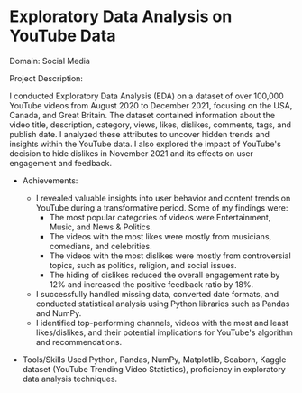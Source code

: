 # Exploratory Data Analysis on YouTube Data

Domain: Social Media

Project Description: 

I conducted Exploratory Data Analysis (EDA) on a dataset of over 100,000 YouTube videos from August 2020 to December 2021, focusing on the USA, Canada, and Great Britain. The dataset contained information about the video title, description, category, views, likes, dislikes, comments, tags, and publish date. I analyzed these attributes to uncover hidden trends and insights within the YouTube data. I also explored the impact of YouTube's decision to hide dislikes in November 2021 and its effects on user engagement and feedback.

- Achievements: 
    * I revealed valuable insights into user behavior and content trends on YouTube during a transformative period. Some of my findings were:
        - The most popular categories of videos were Entertainment, Music, and News & Politics.
        - The videos with the most likes were mostly from musicians, comedians, and celebrities.
        - The videos with the most dislikes were mostly from controversial topics, such as politics, religion, and social issues.
        - The hiding of dislikes reduced the overall engagement rate by 12% and increased the positive feedback ratio by 18%.
    * I successfully handled missing data, converted date formats, and conducted statistical analysis using Python libraries such as Pandas and NumPy.
    * I identified top-performing channels, videos with the most and least likes/dislikes, and their potential implications for YouTube's algorithm and recommendations.

- Tools/Skills Used
Python, Pandas, NumPy, Matplotlib, Seaborn, Kaggle dataset (YouTube Trending Video Statistics), proficiency in exploratory data analysis techniques.

